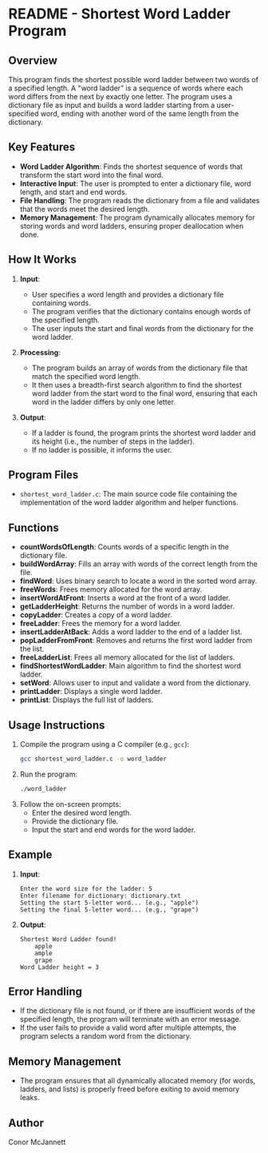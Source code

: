# README - Shortest Word Ladder Program

## Overview

This program finds the shortest possible word ladder between two words of a specified length. A "word ladder" is a sequence of words where each word differs from the next by exactly one letter. The program uses a dictionary file as input and builds a word ladder starting from a user-specified word, ending with another word of the same length from the dictionary.

## Key Features
- **Word Ladder Algorithm**: Finds the shortest sequence of words that transform the start word into the final word.
- **Interactive Input**: The user is prompted to enter a dictionary file, word length, and start and end words.
- **File Handling**: The program reads the dictionary from a file and validates that the words meet the desired length.
- **Memory Management**: The program dynamically allocates memory for storing words and word ladders, ensuring proper deallocation when done.

## How It Works
1. **Input**:
   - User specifies a word length and provides a dictionary file containing words.
   - The program verifies that the dictionary contains enough words of the specified length.
   - The user inputs the start and final words from the dictionary for the word ladder.

2. **Processing**:
   - The program builds an array of words from the dictionary file that match the specified word length.
   - It then uses a breadth-first search algorithm to find the shortest word ladder from the start word to the final word, ensuring that each word in the ladder differs by only one letter.
   
3. **Output**:
   - If a ladder is found, the program prints the shortest word ladder and its height (i.e., the number of steps in the ladder).
   - If no ladder is possible, it informs the user.

## Program Files
- `shortest_word_ladder.c`: The main source code file containing the implementation of the word ladder algorithm and helper functions.
  
## Functions
- **countWordsOfLength**: Counts words of a specific length in the dictionary file.
- **buildWordArray**: Fills an array with words of the correct length from the file.
- **findWord**: Uses binary search to locate a word in the sorted word array.
- **freeWords**: Frees memory allocated for the word array.
- **insertWordAtFront**: Inserts a word at the front of a word ladder.
- **getLadderHeight**: Returns the number of words in a word ladder.
- **copyLadder**: Creates a copy of a word ladder.
- **freeLadder**: Frees the memory for a word ladder.
- **insertLadderAtBack**: Adds a word ladder to the end of a ladder list.
- **popLadderFromFront**: Removes and returns the first word ladder from the list.
- **freeLadderList**: Frees all memory allocated for the list of ladders.
- **findShortestWordLadder**: Main algorithm to find the shortest word ladder.
- **setWord**: Allows user to input and validate a word from the dictionary.
- **printLadder**: Displays a single word ladder.
- **printList**: Displays the full list of ladders.

## Usage Instructions
1. Compile the program using a C compiler (e.g., `gcc`):
   ```bash
   gcc shortest_word_ladder.c -o word_ladder
   ```
2. Run the program:
   ```bash
   ./word_ladder
   ```
3. Follow the on-screen prompts:
   - Enter the desired word length.
   - Provide the dictionary file.
   - Input the start and end words for the word ladder.

## Example
1. **Input**:
   ```
   Enter the word size for the ladder: 5
   Enter filename for dictionary: dictionary.txt
   Setting the start 5-letter word... (e.g., "apple")
   Setting the final 5-letter word... (e.g., "grape")
   ```
2. **Output**:
   ```
   Shortest Word Ladder found!
       apple
       ample
       grape
   Word Ladder height = 3
   ```

## Error Handling
- If the dictionary file is not found, or if there are insufficient words of the specified length, the program will terminate with an error message.
- If the user fails to provide a valid word after multiple attempts, the program selects a random word from the dictionary.

## Memory Management
- The program ensures that all dynamically allocated memory (for words, ladders, and lists) is properly freed before exiting to avoid memory leaks.

## Author
Conor McJannett
